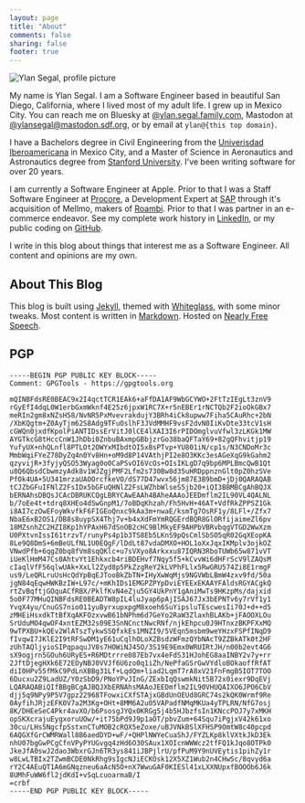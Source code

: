 ```yaml
---
layout: page
title: "About"
comments: false
sharing: false
footer: true
---
```


<img src="/assets/images/YlanSegal_profile.jpg" class="photo" alt="Ylan Segal, profile picture">

My name is Ylan Segal. I am a Software Engineer based in beautiful San Diego, California, where I lived most of my adult life. I grew up in Mexico City. You can reach me on Bluesky at <a href="https://bsky.app/profile/ylan.segal-family.com">@ylan.segal.family.com</a>, Mastodon at <a rel="me" href="https://mastodon.sdf.org/@ylansegal">@ylansegal@mastodon.sdf.org</a>, or by email at `ylan@{this top domain}`.

I have a Bachelors degree in Civil Engineering from the [Univerisdad Iberoamericana][uia] in Mexico City, and a Master of Science in Aeronautics and Astronautics degree from [Stanford University][stanford]. I've been writing software for over 20 years.

I am currently a Software Engineer at Apple. Prior to that I was a Staff Software Engineer at [Procore][procore], a Development Expert at [SAP][sap] through it's acquisition of Mellmo, makers of [Roambi][roambi]. Prior to that I was partner in an e-commerce endeavor. See my complete work history in [LinkedIn][linkedin], or my public coding on [GitHub][github].

I write in this blog about things that interest me as a Software Engineer. All content and opinions are my own.

## About This Blog

This blog is built using [Jekyll][jekyll], themed with [Whiteglass][whiteglass], with some minor tweaks. Most content is written in [Markdown][markdown]. Hosted on [Nearly Free Speech][nfs].

[uia]: https://ibero.mx/licenciaturas/licenciatura-en-ingenier-civil
[stanford]: https://aa.stanford.edu/
[procore]: https://www.procore.com/
[linkedin]: https://www.linkedin.com/in/ylansegal/
[sap]: https://www.sap.com/
[roambi]: https://www.sap.com/products/roambi.html
[jekyll]: https://jekyllrb.com/
[whiteglass]: https://github.com/yous/whiteglass
[markdown]: http://daringfireball.net/projects/markdown/
[nfs]: https://www.nearlyfreespeech.net/
[github]: https://github.com/ylansegal

## PGP

```
-----BEGIN PGP PUBLIC KEY BLOCK-----
Comment: GPGTools - https://gpgtools.org

mQINBFdsRE0BEAC9x2I4qctTCR1EAk6+aFfDA1AF9WbGCYWO+2FtTzIEgLt3znV9
rGyEfI4dqL0W1erbGxmWknf4E25z6jpxW1RC7X+r5nEBEr1rNCTQb2F2ioOkGBx7
meRIn2gm8xNZsH58/NvNR5PxMvevrakdujY3BRh4iCk8upww7Fiha5CAuRhc+2bN
/XbKQgtm+Z0AyTjm62S8Adg9TFuOslhF3JVdMMHF9vsF2dvN0IiKvDte33tcV1sH
cGWQn0jxdfKpolPiANTIDssErVitJ0lCE4lXAI3I6rPIDOmglvuVfwl3zLKGk1MW
AYGTkcG8tHccCnW1JhDbi0ZnbuBAxmpGBbjzrGo38baQFTaY69+82gQFhvitjp19
YufyUX+nhQLnfl8PTLOt2OWYxMIbdtOI5xBsPTvp+YU801iN/cp1s/N3CNDoMr3c
MmbWqiFYeZ78DyZq4n0Yv8Hn+oM9d8P14VAthjPI2e8O3KKc3esAGeXqG9kGahm2
qzyvijR+3fyjyQSO53Wyag0o0CaPSvOI6VcOs+OIsIKLgD7q9bp6MPLBmcQwB1Qt
u8Q6QbsdCbwmzyAdk8v1WJZgjPMF2Lfm2s730Bw8d35uHRDppnznGlt0pZ0hzSVe
PfOk4UA+5U341mrzaUAOOrcfkeVO/dS77D47wvx56jm87E3B9bmD+jDj0QARAQAB
tCJZbGFuIFNlZ2FsIDx5bGFuQHNlZ2FsLWZhbWlseS5jb20+iQI3BBMBCgAhBQJX
bERNAhsDBQsJCAcDBRUKCQgLBRYCAwEAAh4BAheAAAoJEEDmflm2IL90VL4QALNL
b/7oEe4t+tdrq8XHEo4dSwGnpM1/7oBDqKhzah/Fh5HvH+46AT+VdfRkZPPSZ1Gk
i8AI7czOwEFoyWkvfkF6FIGEoQnxc9kAa3m+nwaE/ksmTg7OsRF1y/8LFl+/Zfx7
NbaE6xB2OS1/DB8s8uypSX4Thj7v+b4xXdFmYmRQGErdBQR8GlORfijaimeZl6pv
18MZsnhZC2HZI8Kp1hYPAxH67dSnOB2cHC9BlMkyEF9AHPbVBRvbqgVTGD2WwXzm
U0PXtvnIssI61trzvT/runyPs4p1b3TS8Eb5LKnS9pQsCmlSbSO5qR02GqXEopKA
8Le9Q8DmS+6mBeULfNL1U0EQgF/lDdLt87vdaDMXO+HOL1oXxJqxIKMplv3ojkOZ
VNwdPfb+6qgZ0bq8fVm8sqQKlc+u7sVXyo8Arkxxu87IQRN3RboTUWb65w871vVT
iUeKlHmM47Cs0AhtvYt1Ehkxcb4riBDEHvf7Nqy5f5+kCvvWi6dHFrScV9lZAQsM
cIaqlVfF56qlwUAk+XxLl2Zyd8p5PkZzgReY2kLVPhFLlx5RwGRU574Zi8E1rmgF
us9/LeQRLruUsHcQdYpBqEJTooBkZbTN+IHyXwWqMjs9NGVWbLBmW4zxv9fd/50a
jgN84qEqwHWKBzIW+L97c/+mKhIDs1EMGPZPYpDviEYEExEKAAYFAldsRGYACgkQ
rtZvBqftjGOquACfRBX/PklfKvN4eZju5GY4UkPnY1gAniMwTs9HKzpMs/dajxid
5o0F77MHuQINBFdsRE0BEADTW8pIL4luJyap6pAjISAJ67Jx3bEPNTv6y7rVf1y1
YvqX4yu/CnuGS7nio011yuByrxupxpgM8xoeh6SuYipsluTEscwesIi70J+d++d5
zMHEiHsxdkTtBfXqAKFOzxvwB61bNPhm6d7GeYo2RaW3ZlaxhBLAKb+jFAOOXLOu
SrUduMO4qwOF4xntEZM32s09E3SnNCnctNwcRNf/njkEhpcu0J9HTnxzBKPFXxMQ
9wTPXBU+kQEv2WlATszTykwSSQfxkEs1MNZI9/5VEqn5msbm9weYHzxFSPfINqD9
fIvqwI7JKlE2I9tRFSwDM1yE61uCqlhOLoXZBsdzWFmzQYbNAcT9ZZBkATk0t2HF
zUhTAQljyioSIPqpaquJV8s7HOWiNJ45O/3S19E9Emx0WRUIRtJH/n00b2evt4G6
sX9ogjrn5GOuh6URyES+R6MDtrrre087Eb7vx4eFdS31HJohEG8aaINBY2v7y+rr
2JftDjegHXk6E72EOyNBJ0VVJf6U6zo0q1iZh/NePfaGSrGwVYdloBOkaoffRfAT
diI0HPv55fMkC9PdLnXBBg31Lf+LqdQm+liad2LqmT7rA8xV21FnFmgB5IOT7TOO
6Ducxu2Z9LadUZ/Y0zSbD9/PNoYPvJInG/ZExbIqQswmkNit5B72x0iexr9DqEVj
LQARAQABiQIfBBgBCgAJBQJXbERNAhsMAAoJEEDmflm2IL90VHUQAIXO6JPO6CbV
djj5q9NPy9P5V7gpz22968TFowxiCXfSTAjxGBdUnOEUd8GRC74s2kQK0Wrmf9Re
0AyfihJRjzEFK0V7a2M3Kg+OHt+8MM6A2u05VAPadfNMqMKUa4yTPLRN/NfG7osj
8K/DHEeSeC4Pkr4avXO/b6PsosgJYQx0KRGg5j4b5HJbzfsIn1KNccPOJ7y7xMKH
opSKXcrajuEygxoruUOw/+it75bPd9J9p1aOT/pbvZum+64Squ7iPgjxV42k61xo
30cu/LHs5NgcfpSstxnCTuMOB2cRQX5eZoxe/uBJVNkBSlXFHSP9OmtW8c40pcpd
6AQGXfGrCWMRWall8B6aedDYD+wF/+QHPlNWYeCuaShJ/FYZLKp8klVXtkJkD3Ek
nhU07bgGwPCgCfnVPyPYUGvgq4zHd6O30SAux1XOIcnWWWcz2tfFQ1kJqo8OTPk0
JkeJfA0swJ2dao3WbxrGJn6TR3ys841iJBPjlrU/pfPuM9Y9nUVEytis1pihZy1r
w8LwLTBIx2TZwmBCDE0NkRhg9sIgcNJiECKOsk12X5XZ1Wub2n4CHwSc/8qvyd6a
rY2C4AEuQT1A6mGNqzneu6aAcN5O+nX7WwuGAF0KIESl41xLXXNUpxfBOOOb6J6k
8UMhFuWW6fl2jdKdI+vSqLcuoarmaB/I
=crbf
-----END PGP PUBLIC KEY BLOCK-----
```
